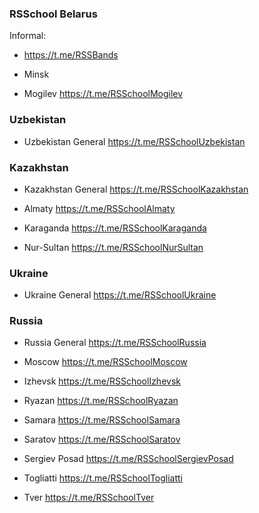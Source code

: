 ### RSSchool Belarus
Informal:
- https://t.me/RSSBands

- Minsk

- Mogilev https://t.me/RSSchoolMogilev

### Uzbekistan

- Uzbekistan General https://t.me/RSSchoolUzbekistan

### Kazakhstan 

- Kazakhstan General https://t.me/RSSchoolKazakhstan

- Almaty https://t.me/RSSchoolAlmaty

- Karaganda https://t.me/RSSchoolKaraganda

- Nur-Sultan https://t.me/RSSchoolNurSultan

### Ukraine 

- Ukraine General https://t.me/RSSchoolUkraine

### Russia

- Russia General https://t.me/RSSchoolRussia

- Moscow https://t.me/RSSchoolMoscow

- Izhevsk https://t.me/RSSchoolIzhevsk

- Ryazan https://t.me/RSSchoolRyazan

- Samara https://t.me/RSSchoolSamara

- Saratov https://t.me/RSSchoolSaratov

- Sergiev Posad https://t.me/RSSchoolSergievPosad

- Togliatti https://t.me/RSSchoolTogliatti

- Tver https://t.me/RSSchoolTver
